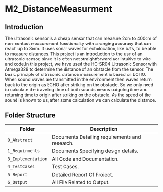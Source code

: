# M2_DistanceMeasurment







## Introduction

The ultrasonic sensor is a cheap sensor that can measure 2cm to 400cm of non-contact measurement functionality with a ranging accuracy that can reach up to 3mm. It uses sonar waves for echolocation, like bats, to be able to measure distances. This project is an introduction to the use of an ultrasonic sensor, since it is often not straightforward nor intuitive to wire and code.In this project, we have used the HC-SR04 Ultrasonic Sensor with Atmega328 to determine the distance of an obstacle from the sensor. The basic principle of ultrasonic distance measurement is based on ECHO. When sound waves are transmitted in the environment then waves return back to the origin as ECHO after striking on the obstacle. So we only need to calculate the traveling time of both sounds means outgoing time and returning time to origin after striking on the obstacle. As the speed of the sound is known to us, after some calculation we can calculate the distance.


## Folder Structure
Folder               | Description
-------------------  | -----------------------------------------
`0_Abstract`         | Documents Detailing requirements and research.
`1_Requirments`      | Documents Specifying design details.
`3_Implementation`   | All Code and Documentation.
`4_TestCases`        | Test Cases.
`5_Report`        |  Detailed Report Of Project.
`6_Output`        | All File Related to Output.
